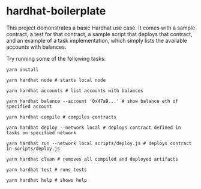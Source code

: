 # hardhat-boilerplate

This project demonstrates a basic Hardhat use case. It comes with a sample contract, a test for that contract, a sample script that deploys that contract, and an example of a task implementation, which simply lists the available accounts with balances.

Try running some of the following tasks:

```shell
yarn install

yarn hardhat node # starts local node

yarn hardhat accounts # list accounts with balances

yarn hardhat balance --account '0x47a9...' # show balance eth of specified account

yarn hardhat compile # compiles contracts

yarn hardhat deploy --network local # deploys contract defined in tasks on specified network

yarn hardhat run --network local scripts/deploy.js # deploys contract in scripts/deploy.js

yarn hardhat clean # removes all compiled and deployed artifacts

yarn hardhat test # runs tests

yarn hardhat help # shows help
```
